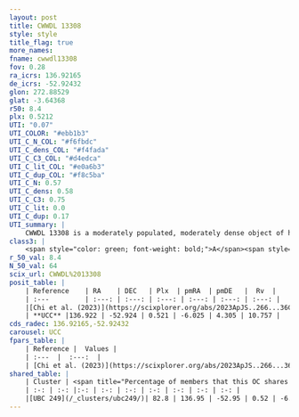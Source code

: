 ```yaml
---
layout: post
title: CWWDL 13308
style: style
title_flag: true
more_names: 
fname: cwwdl13308
fov: 0.28
ra_icrs: 136.92165
de_icrs: -52.92432
glon: 272.88529
glat: -3.64368
r50: 8.4
plx: 0.5212
UTI: "0.07"
UTI_COLOR: "#ebb1b3"
UTI_C_N_COL: "#f6fbdc"
UTI_C_dens_COL: "#f4fada"
UTI_C_C3_COL: "#d4edca"
UTI_C_lit_COL: "#e0a6b3"
UTI_C_dup_COL: "#f8c5ba"
UTI_C_N: 0.57
UTI_C_dens: 0.58
UTI_C_C3: 0.75
UTI_C_lit: 0.0
UTI_C_dup: 0.17
UTI_summary: |
    CWWDL 13308 is a moderately populated, moderately dense object of high C3 quality. It was recently reported in the literature.<br><br><span style="color: #99180f; font-weight: bold;">Warning: </span>This is likely a duplicate object, which shares a large percentage of members with at least one previously reported entry.
class3: |
    <span style="color: green; font-weight: bold;">A</span><span style="color: #FFC300; font-weight: bold;">B</span>
r_50_val: 8.4
N_50_val: 64
scix_url: CWWDL%2013308
posit_table: |
    | Reference    | RA    | DEC   | Plx  | pmRA  | pmDE   |  Rv  |
    | :---         | :---: | :---: | :---: | :---: | :---: | :---: |
    |[Chi et al. (2023)](https://scixplorer.org/abs/2023ApJS..266...36C) | 136.833 | -52.873 | 0.521 | -5.955 | 4.324 | 10.228 |
    | **UCC** |136.922 | -52.924 | 0.521 | -6.025 | 4.305 | 10.757 | 
cds_radec: 136.92165,-52.92432
carousel: UCC
fpars_table: |
    | Reference |  Values |
    | :---  |  :---:  |
    | [Chi et al. (2023)](https://scixplorer.org/abs/2023ApJS..266...36C) | `logAge=5.78, Z=0.35` |
shared_table: |
    | Cluster | <span title="Percentage of members that this OC shares with the ones listed">%</span>   | RA   | DEC   | Plx   | pmRA  | pmDE  | Rv | UTI |
    | :-: | :-: |:-: | :-: | :-: | :-: | :-: | :-: | :-: |
    |[UBC 249](/_clusters/ubc249/)| 82.8 | 136.95 | -52.95 | 0.52 | -6.05 | 4.28 | 9.84 |0.68 |
---
```


